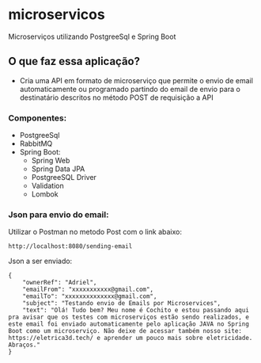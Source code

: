# microservicos
 Microserviços utilizando PostgreeSql e Spring Boot

 ## O que faz essa aplicação?
 - Cria uma API em formato de microserviço  que permite o envio de email automaticamente ou programado partindo do email de envio para o destinatário descritos no método POST de requisição a API

 ### Componentes:
 - PostgreeSql
 - RabbitMQ 
 - Spring Boot:
   - Spring Web
   - Spring Data JPA
   - PostgreeSQL Driver
   - Validation
   - Lombok

### Json para envio do email:

Utilizar o Postman no metodo Post com o link abaixo:
```
http://localhost:8080/sending-email
```


Json a ser enviado:
```
{
    "ownerRef": "Adriel",
    "emailFrom": "xxxxxxxxxxx@gmail.com",
    "emailTo": "xxxxxxxxxxxxxx@gmail.com",
    "subject": "Testando envio de Emails por Microservices",
    "text": "Olá! Tudo bem? Meu nome é Cochito e estou passando aqui pra avisar que os testes com microserviços estão sendo realizados, e este email foi enviado automaticamente pelo aplicação JAVA no Spring Boot como um microserviço. Não deixe de acessar também nosso site: https://eletrica3d.tech/ e aprender um pouco mais sobre eletricidade. Abraços."
}
```
